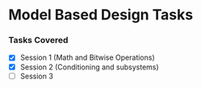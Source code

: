 # Model Based Design Tasks
### Tasks Covered

- [x] Session 1 (Math and Bitwise Operations)
- [x] Session 2 (Conditioning and subsystems)
- [ ] Session 3